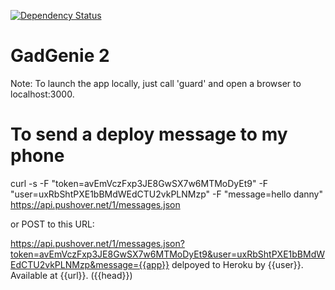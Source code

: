[![Dependency Status](https://gemnasium.com/87aecc4545b396d0889a4860a9de2f99.png)](https://gemnasium.com/dannysmith/gadgenie)

# GadGenie 2

Note: To launch the app locally, just call 'guard' and open a browser to localhost:3000.

# To send a deploy message to my phone
curl -s -F "token=avEmVczFxp3JE8GwSX7w6MTMoDyEt9" -F "user=uxRbShtPXE1bBMdWEdCTU2vkPLNMzp" -F "message=hello danny" https://api.pushover.net/1/messages.json

or POST to this URL: 

https://api.pushover.net/1/messages.json?token=avEmVczFxp3JE8GwSX7w6MTMoDyEt9&user=uxRbShtPXE1bBMdWEdCTU2vkPLNMzp&message={{app}} delpoyed to Heroku by {{user}}. Available at {{url}}. ({{head}})